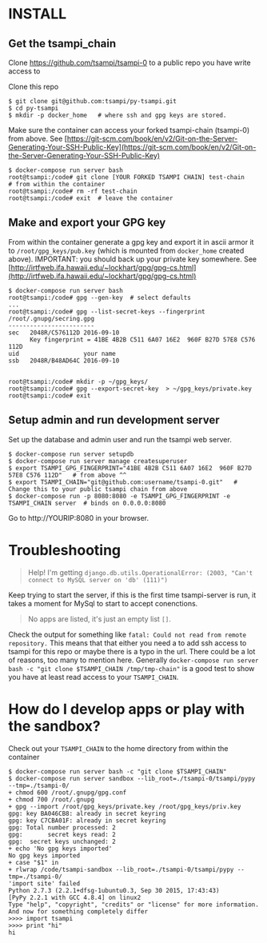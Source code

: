 # INSTALL 

## Get the tsampi_chain
Clone https://github.com/tsampi/tsampi-0 to a public repo you have write access to

Clone this repo

    $ git clone git@github.com:tsampi/py-tsampi.git 
    $ cd py-tsampi
    $ mkdir -p docker_home   # where ssh and gpg keys are stored.
    
Make sure the container can access your forked tsampi-chain (tsampi-0) from above. 
See [https://git-scm.com/book/en/v2/Git-on-the-Server-Generating-Your-SSH-Public-Key](https://git-scm.com/book/en/v2/Git-on-the-Server-Generating-Your-SSH-Public-Key)

    $ docker-compose run server bash
    root@tsampi:/code# git clone [YOUR FORKED TSAMPI CHAIN] test-chain     # from within the container
    root@tsampi:/code# rm -rf test-chain
    root@tsampi:/code# exit  # leave the container
    
## Make and export your GPG key
From within the container generate a gpg key and export it in ascii armor it to `/root/gpg_keys/pub.key` (which is mounted from  `docker_home` created above). IMPORTANT: you should back up your private key somewhere.
See [http://irtfweb.ifa.hawaii.edu/~lockhart/gpg/gpg-cs.html](http://irtfweb.ifa.hawaii.edu/~lockhart/gpg/gpg-cs.html)
    
    $ docker-compose run server bash
    root@tsampi:/code# gpg --gen-key  # select defaults
    ...
    root@tsampi:/code# gpg --list-secret-keys --fingerprint 
    /root/.gnupg/secring.gpg
    ------------------------
    sec   2048R/C576112D 2016-09-10
          Key fingerprint = 41BE 4B2B C511 6A07 16E2  960F B27D 57E8 C576 112D
    uid                  your name
    ssb   2048R/B48AD64C 2016-09-10

    
    root@tsampi:/code# mkdir -p ~/gpg_keys/
    root@tsampi:/code# gpg --export-secret-key  > ~/gpg_keys/private.key
    root@tsampi:/code# exit
    
## Setup admin and run development server
Set up the database and admin user and run the tsampi web server.

    $ docker-compose run server setupdb
    $ docker-compose run server manage createsuperuser  
    $ export TSAMPI_GPG_FINGERPRINT="41BE 4B2B C511 6A07 16E2  960F B27D 57E8 C576 112D"   # from above ^^ 
    $ export TSAMPI_CHAIN="git@github.com:username/tsampi-0.git"   # Change this to your public tsampi chain from above
    $ docker-compose run -p 8080:8080 -e TSAMPI_GPG_FINGERPRINT -e TSAMPI_CHAIN server  # binds on 0.0.0.0:8080

Go to http://YOURIP:8080 in your browser.

# Troubleshooting
> Help! I'm getting 
> `django.db.utils.OperationalError: (2003, "Can't connect to MySQL server on 'db' (111)")`
    
Keep trying to start the server, if this is the first time tsampi-server is run, it takes a moment for MySql to start to accept conenctions.

> No apps are listed, it's just an empty list `[]`.

Check the output for something like `fatal: Could not read from remote repository.` This means that that either you need a to add ssh access to tsampi for this repo or maybe there is a typo in the url. There could be a lot of reasons, too many to mention here. Generally `docker-compose run server bash -c "git clone $TSAMPI_CHAIN /tmp/tmp-chain"` is a good test to show you have at least read access to your `TSAMPI_CHAIN`.

# How do I develop apps or play with the sandbox?

Check out your `TSAMPI_CHAIN` to the home directory from within the container
    
    $ docker-compose run server bash -c "git clone $TSAMPI_CHAIN"
    $ docker-compose run server sandbox --lib_root=./tsampi-0/tsampi/pypy --tmp=./tsampi-0/
    + chmod 600 /root/.gnupg/gpg.conf
    + chmod 700 /root/.gnupg
    + gpg --import /root/gpg_keys/private.key /root/gpg_keys/priv.key
    gpg: key BA046CB8: already in secret keyring
    gpg: key C7CBA01F: already in secret keyring
    gpg: Total number processed: 2
    gpg:       secret keys read: 2
    gpg:  secret keys unchanged: 2
    + echo 'No gpg keys imported'
    No gpg keys imported
    + case "$1" in
    + rlwrap /code/tsampi-sandbox --lib_root=./tsampi-0/tsampi/pypy --tmp=./tsampi-0/
    'import site' failed
    Python 2.7.3 (2.2.1+dfsg-1ubuntu0.3, Sep 30 2015, 17:43:43)
    [PyPy 2.2.1 with GCC 4.8.4] on linux2
    Type "help", "copyright", "credits" or "license" for more information.
    And now for something completely differ
    >>>> import tsampi
    >>>> print "hi"
    hi
